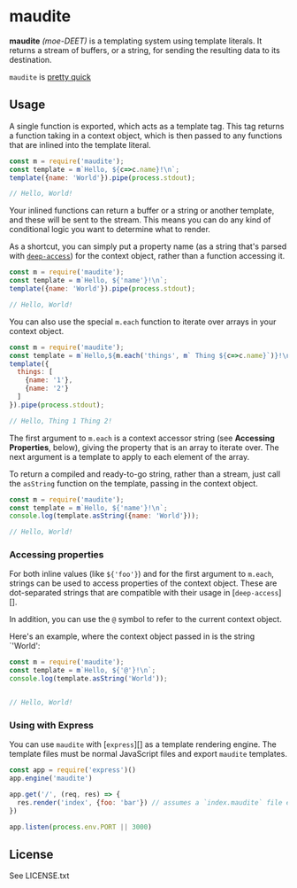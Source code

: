 # maudite

**maudite** *(moe-DEET)* is a templating system using template literals. It returns
a stream of buffers, or a string, for sending the resulting data to its
destination.

`maudite` is [pretty quick](benchmarks/README.md)

## Usage

A single function is exported, which acts as a template tag. This tag returns a
function taking in a context object, which is then passed to any functions that
are inlined into the template literal.

```js
const m = require('maudite');
const template = m`Hello, ${c=>c.name}!\n`;
template({name: 'World'}).pipe(process.stdout);

// Hello, World!
```

Your inlined functions can return a buffer or a string or another template, and
these will be sent to the stream. This means you can do any kind of conditional
logic you want to determine what to render.

As a shortcut, you can simply put a property name (as a string that's parsed
with [`deep-access`](https://www.npmjs.com/package/deep-access)) for the context object, rather than a function accessing it.

```js
const m = require('maudite');
const template = m`Hello, ${'name'}!\n`;
template({name: 'World'}).pipe(process.stdout);

// Hello, World!
```

You can also use the special `m.each` function to iterate over arrays in your
context object.

```js
const m = require('maudite');
const template = m`Hello,${m.each('things', m` Thing ${c=>c.name}`)}!\n`;
template({
  things: [
    {name: '1'},
    {name: '2'}
  ]
}).pipe(process.stdout);

// Hello, Thing 1 Thing 2!
```

The first argument to `m.each` is a context accessor string (see **Accessing
Properties**, below), giving the property that is an array to iterate over. The
next argument is a template to apply to each element of the array.

To return a compiled and ready-to-go string, rather than a stream, just call the
`asString` function on the template, passing in the context object.

```js
const m = require('maudite');
const template = m`Hello, ${'name'}!\n`;
console.log(template.asString({name: 'World'}));

// Hello, World!
```

### Accessing properties

For both inline values (like `${'foo'}`) and for the first argument to `m.each`,
strings can be used to access properties of the context object. These are
dot-separated strings that are compatible with their usage in [`deep-access`][].

In addition, you can use the `@` symbol to refer to the current context object.

Here's an example, where the context object passed in is the string `'World':

```js
const m = require('maudite');
const template = m`Hello, ${'@'}!\n`;
console.log(template.asString('World'));


// Hello, World!
```

### Using with Express

You can use `maudite` with [`express`][] as a template rendering engine. The
template files must be normal JavaScript files and export `maudite` templates.

```js
const app = require('express')()
app.engine('maudite')

app.get('/', (req, res) => {
  res.render('index', {foo: 'bar'}) // assumes a `index.maudite` file exists
})

app.listen(process.env.PORT || 3000)
```

## License

See LICENSE.txt
